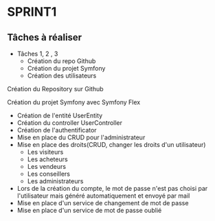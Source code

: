 # SPRINT1

## Tâches à réaliser 

- Tâches 1, 2 , 3
    - Création du repo Github
    - Création du projet Symfony
    - Création des utilisateurs

Création du Repository sur Github

 Création du projet Symfony avec Symfony Flex

- Création de l'entité UserEntity
- Création du controller UserController
- Création de l'authentificator
- Mise en place du CRUD pour l'administrateur
- Mise en place des droits(CRUD, changer les droits d'un utilisateur)
    - Les visiteurs
    - Les acheteurs
    - Les vendeurs
    - Les conseillers
    - Les administrateurs
- Lors de la création du compte, le mot de passe n'est pas choisi par l'utilisateur mais généré automatiquement et envoyé par mail
- Mise en place d'un service de changement de mot de passe
- Mise en place d'un service de mot de passe oublié